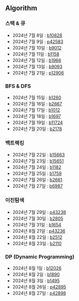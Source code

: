 ## Algorithm
### 스택 & 큐
- 2024년 7월 8일 : [b10828](https://www.acmicpc.net/problem/10828)
- 2024년 7월 9일 : [p42583](https://school.programmers.co.kr/learn/courses/30/lessons/42583)
- 2024년 7월 10일 : [b9012](https://www.acmicpc.net/problem/9012)
- 2024년 7월 11일 : [b1158](https://www.acmicpc.net/problem/1158)
- 2024년 7월 12일 : [b1966](https://www.acmicpc.net/problem/1966)
- 2024년 7월 13일 : [b9093](https://www.acmicpc.net/problem/9093)
- 2024년 7월 21일 : [p12906](https://school.programmers.co.kr/learn/courses/30/lessons/12906)

### BFS & DFS
- 2024년 7월 15일 : [b1260](https://www.acmicpc.net/problem/1260)
- 2024년 7월 16일 : [b2667](https://www.acmicps.net/problem/2667)
- 2024년 7월 17일 : [b1012](https://www.acmicpc.net/problem/1012)
- 2024년 7월 18일 : [b1697](https://www.acmicpc.net/problem/1697)
- 2024년 7월 19일 : [b11724](https://www.acmicpc.net/problem/11724)
- 2024년 7월 20일 : [b2178](https://www.acmicpc.net/problem/2178)

### 백트랙킹
- 2024년 7월 22일 : [b15663](https://www.acmicpc.net/problem/15663)
- 2024년 7월 23일 : [b15651](https://www.acmicpc.net/problem/15651)
- 2024년 7월 24일 : [b1182](https://www.acmicpc.net/problem/1182)
- 2024년 7월 25일 : [b1759](https://www.acmicpc.net/problem/1759)
- 2024년 7월 26일 : [b2661](https://www.acmicpc.net/problem/2661)
- 2024년 7월 27일 : [b6987](https://www.acmicpc.net/problem/6987)

### 이진탐색
- 2024년 7월 29일 : [p43238](https://school.programmers.co.kr/learn/courses/30/lessons/43238)
- 2024년 7월 30일 : [b2805](https://www.acmicpc.net/problem/2805)
- 2024년 7월 31일 : [b1654](https://www.acmicpc.net/problem/1654)
- 2024년 8월 21일 : [p43236](https://school.programmers.co.kr/learn/courses/30/lessons/43236)
- 2024년 8월 22일 : [b2512](https://www.acmicpc.net/problem/2512)
- 2024년 8월 23일 : [b2110](https://www.acmicpc.net/problem/2110)

### DP (Dynamic Programming)
- 2024년 8월 1일 : [b12026](https://www.acmicpc.net/problem/12026)
- 2024년 8월 2일 : [b1890](https://www.acmicpc.net/problem/1890)
- 2024년 8월 3일 : [b1495](https://www.acmicpc.net/problem/1495)
- 2024년 8월 26일 : [p42895](https://school.programmers.co.kr/learn/courses/30/lessons/42895)
- 2024년 8월 27일 : [p42898](https://school.programmers.co.kr/learn/courses/30/lessons/42898)